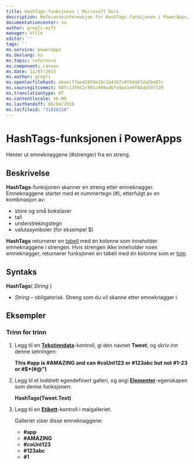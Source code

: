 ```yaml
---
title: HashTags-funksjonen | Microsoft Docs
description: Referanseinformasjon for HashTags-funksjonen i PowerApps, inkludert syntaks og eksempler
documentationcenter: na
author: gregli-msft
manager: kfile
editor: ''
tags: ''
ms.service: powerapps
ms.devlang: na
ms.topic: reference
ms.component: canvas
ms.date: 11/07/2015
ms.author: gregli
ms.openlocfilehash: ebeecf7ae429f9e18c1b41b7c0f0ddd7da5be07c
ms.sourcegitcommit: 68fc13fdc2c991c499ad6fe9ae1e0f8dab597139
ms.translationtype: HT
ms.contentlocale: nb-NO
ms.lasthandoff: 06/04/2018
ms.locfileid: "31826218"
---
```

# <a name="hashtags-function-in-powerapps"></a>HashTags-funksjonen i PowerApps
Henter ut emneknaggene (#strenger) fra en streng.

## <a name="description"></a>Beskrivelse
**HashTags**-funksjonen skanner en streng etter emneknagger. Emneknaggene starter med et nummertegn (#), etterfulgt av en kombinasjon av:

* store og små bokstaver
* tall
* understrekingstegn
* valutasymboler (for eksempel $)

**HashTags** returnerer en [tabell](../working-with-tables.md) med én kolonne som inneholder emneknaggene i strengen.  Hvis strengen ikke inneholder noen emneknagger, returnerer funksjonen en tabell med én kolonne som er [tom](function-isblank-isempty.md).

## <a name="syntax"></a>Syntaks
**HashTags**( *String* )

* *String* – obligatorisk.  Streng som du vil skanne etter emneknagger i.

## <a name="examples"></a>Eksempler
### <a name="step-by-step"></a>Trinn for trinn
1. Legg til en **[Tekstinndata](../controls/control-text-input.md)**-kontroll, gi den navnet **Tweet**, og skriv inn denne setningen:
   
    **This #app is #AMAZING and can #coUnt123 or #123abc but not #1-23 or #$\*(#@")**
2. Legg til et loddrett egendefinert galleri, og angi **[Elementer](../controls/properties-core.md)**-egenskapen som denne funksjonen:
   
    **HashTags(Tweet.Text)**
3. Legg til en **[Etikett](../controls/control-text-box.md)**-kontroll i malgalleriet.
   
    Galleriet viser disse emneknaggene:
   
   * **\#app**
   * **\#AMAZING**
   * **\#coUnt123**
   * **\#123abc**
   * **\#1**

